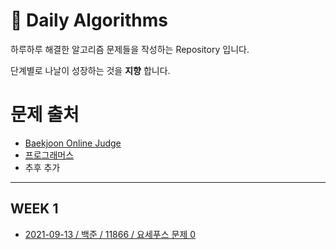 # 🙋 Daily Algorithms

하루하루 해결한 알고리즘 문제들을 작성하는 Repository 입니다.

단계별로 나날이 성장하는 것을 __지향__ 합니다.

# 문제 출처
- [Baekjoon Online Judge](https://www.acmicpc.net)
- [프로그래머스](https://programmers.co.kr)
- 추후 추가

---

## WEEK 1
- [2021-09-13 / 백준 / 11866 / 요세푸스 문제 0](/week_1/0913_mon_baekjoon_11866.md)
